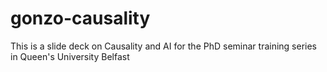 # gonzo-causality
This is a slide deck on Causality and AI for the PhD seminar training series in Queen's University Belfast
